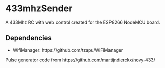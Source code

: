 <h1>433mhzSender</h1>

A 433Mhz RC with web control created for the ESP8266 NodeMCU board.

<h2>Dependencies</h2>
<ul>
  <li>WifiManager: https://github.com/tzapu/WiFiManager</li>
</ul>

Pulse generator code from https://github.com/martijndierckx/novy-433/
